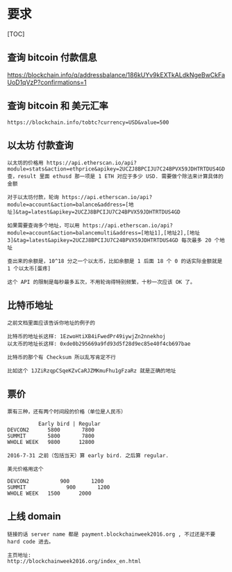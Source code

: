 要求
====
[TOC]

## 查询 bitcoin 付款信息
https://blockchain.info/q/addressbalance/186kUYv9kEXTkALdkNgeBwCkFaUoD1qVzP?confirmations=1

## 查询 bitcoin 和 美元汇率
```
https://blockchain.info/tobtc?currency=USD&value=500
```

## 以太坊 付款查询
```
以太坊的价格用 https://api.etherscan.io/api?module=stats&action=ethprice&apikey=2UCZJ8BPCIJU7C24BPVX59JDHTRTDUS4GD 查，result 里面 ethusd 那一项是 1 ETH 对应于多少 USD. 需要做个除法来计算具体的金额

对于以太坊付款，轮询 https://api.etherscan.io/api?module=account&action=balance&address=[地址]&tag=latest&apikey=2UCZJ8BPCIJU7C24BPVX59JDHTRTDUS4GD

如果需要查询多个地址，可以用 https://api.etherscan.io/api?module=account&action=balancemulti&address=[地址1],[地址2],[地址3]&tag=latest&apikey=2UCZJ8BPCIJU7C24BPVX59JDHTRTDUS4GD 每次最多 20 个地址

查出来的余额是，10^18 分之一个以太币，比如余额是 1 后面 18 个 0 的话实际金额就是 1 个以太币[蛋疼]

这个 API 的限制是每秒最多五次，不用轮询得特别频繁，十秒一次应该 OK 了。
```

## 比特币地址
```
之前文档里面应该告诉你地址的例子的

比特币的地址长这样: 1EzwoHtiXB4iFwedPr49iywjZn2nnekhoj
以太币的地址长这样: 0xde0b295669a9fd93d5f28d9ec85e40f4cb697bae

比特币的那个有 Checksum 所以乱写肯定不行

比如这个 1JZiRzqpCSqeKZvCaRJZMKmuFhu1gFzaRz 就是正确的地址
```

## 票价
```
票有三种，还有两个时间段的价格（单位是人民币）

          Early bird | Regular
DEVCON2      5800       7800  
SUMMIT       5800       7800  
WHOLE WEEK   9800      12800  

2016-7-31 之前（包括当天）算 early bird. 之后算 regular.

美元价格用这个

DEVCON2          900       1200  
SUMMIT             900       1200  
WHOLE WEEK   1500      2000
```

## 上线 domain
```
链接的话 server name 都是 payment.blockchainweek2016.org , 不过还是不要 hard code 进去。

主页地址:
http://blockchainweek2016.org/index_en.html
```
